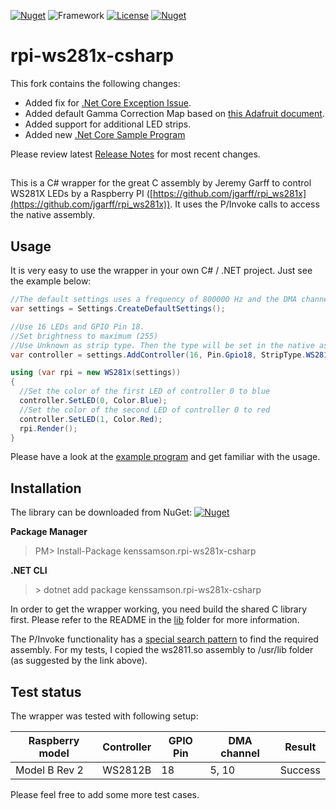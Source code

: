 [![Nuget](https://img.shields.io/nuget/v/kenssamson.rpi-ws281x-csharp.svg?label=version&style=popout)](ReleaseNotes.md)
![Framework](https://img.shields.io/static/v1.svg?label=.NET&nbsp;Standard&message=v2.0&color=blue)
[![License](https://img.shields.io/badge/License-BSD%202--Clause-orange.svg)](https://opensource.org/licenses/BSD-2-Clause)
[![Nuget](https://img.shields.io/nuget/dt/kenssamson.rpi-ws281x-csharp.svg?color=brightgreen&style=popout)](https://www.nuget.org/packages/kenssamson.rpi-ws281x-csharp/)

# rpi-ws281x-csharp
This fork contains the following changes:

* Added fix for [.Net Core Exception Issue](https://github.com/rpi-ws281x/rpi-ws281x-csharp/issues/2).
* Added default Gamma Correction Map based on [this Adafruit document](https://learn.adafruit.com/led-tricks-gamma-correction/the-issue).
* Added support for additional LED strips.
* Added new [.Net Core Sample Program](src/CoreTestApp)

Please review latest [Release Notes](ReleaseNotes.md) for most recent changes.
##

This is a C# wrapper for the great C assembly by Jeremy Garff to control WS281X LEDs by a Raspberry PI ([https://github.com/jgarff/rpi_ws281x](https://github.com/jgarff/rpi_ws281x)).
It uses the P/Invoke calls to access the native assembly.

## Usage
It is very easy to use the wrapper in your own C# / .NET project.
Just see the example below:

```csharp
//The default settings uses a frequency of 800000 Hz and the DMA channel 10.
var settings = Settings.CreateDefaultSettings();

//Use 16 LEDs and GPIO Pin 18.
//Set brightness to maximum (255)
//Use Unknown as strip type. Then the type will be set in the native assembly.
var controller = settings.AddController(16, Pin.Gpio18, StripType.WS2812_STRIP, ControllerType.PWM0, 255, false)

using (var rpi = new WS281x(settings))
{
  //Set the color of the first LED of controller 0 to blue
  controller.SetLED(0, Color.Blue);
  //Set the color of the second LED of controller 0 to red
  controller.SetLED(1, Color.Red);
  rpi.Render();
}
```
Please have a look at the [example program](src/CoreTestApp/Program.cs) and get familiar with the usage.

## Installation
The library can be downloaded from NuGet: [![Nuget](https://img.shields.io/nuget/v/kenssamson.rpi-ws281x-csharp.svg?style=popout)](https://www.nuget.org/packages/kenssamson.rpi-ws281x-csharp/)

**Package Manager**
> PM\> Install-Package kenssamson.rpi-ws281x-csharp

**.NET CLI** 
> \> dotnet add package kenssamson.rpi-ws281x-csharp


In order to get the wrapper working, you need build the shared C library first.  Please refer to the 
README in the [lib](lib) folder for more information.

The P/Invoke functionality has a [special search pattern](http://www.mono-project.com/docs/advanced/pinvoke/#library-handling) to find the required assembly.
For my tests, I copied the ws2811.so assembly to /usr/lib folder (as suggested by the link above).

## Test status
The wrapper was tested with following setup:

|Raspberry model | Controller | GPIO Pin | DMA channel | Result |
|----------------|------------|----------|-------------|--------|
|Model B Rev 2   | WS2812B    | 18       | 5, 10       | Success|

Please feel free to add some more test cases.
